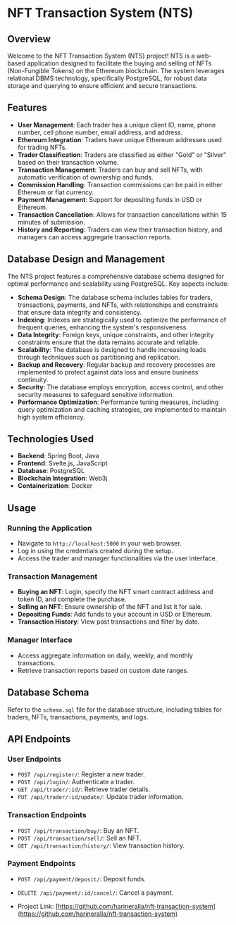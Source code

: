 # NFT Transaction System (NTS)

## Overview

Welcome to the NFT Transaction System (NTS) project! NTS is a web-based application designed to facilitate the buying and selling of NFTs (Non-Fungible Tokens) on the Ethereum blockchain. The system leverages relational DBMS technology, specifically PostgreSQL, for robust data storage and querying to ensure efficient and secure transactions.

## Features

- **User Management**: Each trader has a unique client ID, name, phone number, cell phone number, email address, and address.
- **Ethereum Integration**: Traders have unique Ethereum addresses used for trading NFTs.
- **Trader Classification**: Traders are classified as either "Gold" or "Silver" based on their transaction volume.
- **Transaction Management**: Traders can buy and sell NFTs, with automatic verification of ownership and funds.
- **Commission Handling**: Transaction commissions can be paid in either Ethereum or fiat currency.
- **Payment Management**: Support for depositing funds in USD or Ethereum.
- **Transaction Cancellation**: Allows for transaction cancellations within 15 minutes of submission.
- **History and Reporting**: Traders can view their transaction history, and managers can access aggregate transaction reports.

## Database Design and Management

The NTS project features a comprehensive database schema designed for optimal performance and scalability using PostgreSQL. Key aspects include:

- **Schema Design**: The database schema includes tables for traders, transactions, payments, and NFTs, with relationships and constraints that ensure data integrity and consistency.
- **Indexing**: Indexes are strategically used to optimize the performance of frequent queries, enhancing the system's responsiveness.
- **Data Integrity**: Foreign keys, unique constraints, and other integrity constraints ensure that the data remains accurate and reliable.
- **Scalability**: The database is designed to handle increasing loads through techniques such as partitioning and replication.
- **Backup and Recovery**: Regular backup and recovery processes are implemented to protect against data loss and ensure business continuity.
- **Security**: The database employs encryption, access control, and other security measures to safeguard sensitive information.
- **Performance Optimization**: Performance tuning measures, including query optimization and caching strategies, are implemented to maintain high system efficiency.

## Technologies Used

- **Backend**: Spring Boot, Java
- **Frontend**: Svelte.js, JavaScript
- **Database**: PostgreSQL
- **Blockchain Integration**: Web3j
- **Containerization**: Docker

## Usage

### Running the Application

- Navigate to `http://localhost:5000` in your web browser.
- Log in using the credentials created during the setup.
- Access the trader and manager functionalities via the user interface.

### Transaction Management

- **Buying an NFT**: Login, specify the NFT smart contract address and token ID, and complete the purchase.
- **Selling an NFT**: Ensure ownership of the NFT and list it for sale.
- **Depositing Funds**: Add funds to your account in USD or Ethereum.
- **Transaction History**: View past transactions and filter by date.

### Manager Interface

- Access aggregate information on daily, weekly, and monthly transactions.
- Retrieve transaction reports based on custom date ranges.

## Database Schema

Refer to the `schema.sql` file for the database structure, including tables for traders, NFTs, transactions, payments, and logs.

## API Endpoints

### User Endpoints

- `POST /api/register/`: Register a new trader.
- `POST /api/login/`: Authenticate a trader.
- `GET /api/trader/:id/`: Retrieve trader details.
- `PUT /api/trader/:id/update/`: Update trader information.

### Transaction Endpoints

- `POST /api/transaction/buy/`: Buy an NFT.
- `POST /api/transaction/sell/`: Sell an NFT.
- `GET /api/transaction/history/`: View transaction history.

### Payment Endpoints

- `POST /api/payment/deposit/`: Deposit funds.
- `DELETE /api/payment/:id/cancel/`: Cancel a payment.
  
- Project Link: [https://github.com/harineralla/nft-transaction-system](https://github.com/harineralla/nft-transaction-system)
